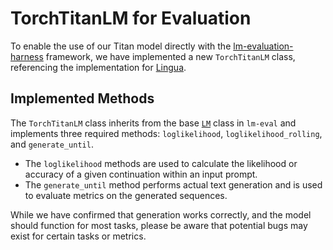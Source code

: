 # TorchTitanLM for Evaluation

To enable the use of our Titan model directly with the [lm-evaluation-harness](https://github.com/EleutherAI/lm-evaluation-harness) framework, we have implemented a new `TorchTitanLM` class, referencing the implementation for [Lingua](https://github.com/facebookresearch/lingua).


## Implemented Methods

The `TorchTitanLM` class inherits from the base [`LM`](https://github.com/EleutherAI/lm-evaluation-harness/blob/4f8195f18fbc1b6d212314509d7525e1178e036c/lm_eval/api/model.py#L24) class in `lm-eval` and implements three required methods: `loglikelihood`, `loglikelihood_rolling`, and `generate_until`.

-   The `loglikelihood` methods are used to calculate the likelihood or accuracy of a given continuation within an input prompt.
-   The `generate_until` method performs actual text generation and is used to evaluate metrics on the generated sequences.

While we have confirmed that generation works correctly, and the model should function for most tasks, please be aware that potential bugs may exist for certain tasks or metrics.
